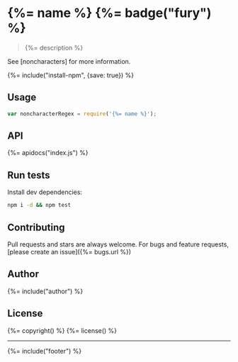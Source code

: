 # {%= name %} {%= badge("fury") %}

> {%= description %}

See [noncharacters] for more information.

{%= include("install-npm", {save: true}) %}

## Usage

```js
var noncharacterRegex = require('{%= name %}');
```

## API
{%= apidocs("index.js") %}


## Run tests

Install dev dependencies:

```bash
npm i -d && npm test
```

## Contributing
Pull requests and stars are always welcome. For bugs and feature requests, [please create an issue]({%= bugs.url %})

## Author
{%= include("author") %}

## License
{%= copyright() %}
{%= license() %}

***

{%= include("footer") %}
